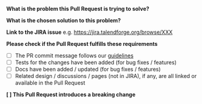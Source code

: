 **What is the problem this Pull Request is trying to solve?**

**What is the chosen solution to this problem?**

**Link to the JIRA issue**
e.g. https://jira.talendforge.org/browse/XXX

**Please check if the Pull Request fulfills these requirements**
- [ ] The PR commit message follows our [guidelines](https://github.com/talend/tools/blob/master/tools-root-github/CONTRIBUTING.md)
- [ ] Tests for the changes have been added (for bug fixes / features)
- [ ] Docs have been added / updated (for bug fixes / features)
- [ ] Related design / discussions / pages (not in JIRA), if any, are all linked or available in the Pull Request

<!-- You can add more checkboxes here -->

**[ ] This Pull Request introduces a breaking change**

<!-- **Original Template** -->
<!-- https://github.com/Talend/tools/blob/master/tools-root-github/.github/PULL_REQUEST_TEMPLATE.md -->
